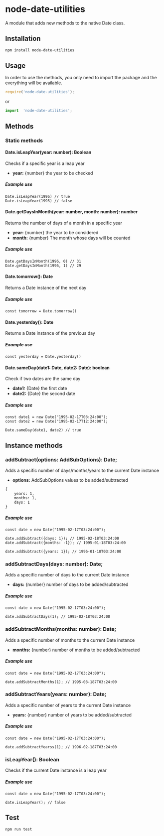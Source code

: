 # node-date-utilities
A module that adds new methods to the native Date class. 
## Installation 
```sh
npm install node-date-utilities
```
## Usage
In order to use the methods, you only need to import the package and the everything will be available.
```javascript
require('node-date-utilities');
```
or
```typescript
import  'node-date-utilities';
```

## Methods
### Static methods
#### Date.isLeapYear(year: number): Boolean
Checks if a specific year is a leap year
-   **year:** {number} the year to be checked

##### Example use
```
Date.isLeapYear(1996) // true
Date.isLeapYear(1995) // false
```


#### Date.getDaysInMonth(year: number, month: number): number
Returns the number of days of a month in a specific year
-   **year:** {number} the year to be considered
-   **month:** {number} The month whose days will be counted

##### Example use
```
Date.getDaysInMonth(1996, 0) // 31
Date.getDaysInMonth(1996, 1) // 29
```


#### Date.tomorrow(): Date
Returns a Date instance of the next day

##### Example use
```
const tomorrow = Date.tomorrow() 
```


#### Date.yesterday(): Date
Returns a Date instance of the previous day

##### Example use
```
const yesterday = Date.yesterday() 
```


#### Date.sameDay(date1: Date, date2: Date): boolean
Check if two dates are the same day
-   **date1:** {Date} the first date
-   **date2:** {Date} the second date

##### Example use
```
const date1 = new Date("1995-02-17T03:24:00");
const date2 = new Date("1995-02-17T12:24:00");

Date.sameDay(date1, date2) // true
```

## Instance methods
### addSubtract(options: AddSubOptions): Date;

Adds a specific number of days/months/years to the current Date instance
-   **options:** AddSubOptions values to be added/subtracted
```
{
    years: 1,
    months: 1,
    days: 1
}
```
##### Example use
```
const date = new Date("1995-02-17T03:24:00");

date.addSubtract({days: 1}); // 1995-02-18T03:24:00
date.addSubtract({months: -1}); // 1995-01-18T03:24:00

date.addSubtract({years: 1}); // 1996-01-18T03:24:00
```

### addSubtractDays(days: number): Date;

Adds a specific number of days to the current Date instance
-   **days:** {number} number of days to be added/subtracted

##### Example use
```
const date = new Date("1995-02-17T03:24:00");

date.addSubtractDays(1); // 1995-02-18T03:24:00
```

### addSubtractMonths(months: number): Date;

Adds a specific number of months to the current Date instance
-   **months:** {number} number of months to be added/subtracted

##### Example use
```
const date = new Date("1995-02-17T03:24:00");

date.addSubtractMonths(1); // 1995-03-187T03:24:00
```


### addSubtractYears(years: number): Date;

Adds a specific number of years to the current Date instance
-   **years:** {number} number of years to be added/subtracted

##### Example use
```
const date = new Date("1995-02-17T03:24:00");

date.addSubtractYearss(1); // 1996-02-187T03:24:00
```

### isLeapYear(): Boolean

Checks if the current Date instance is a leap year

##### Example use
```
const date = new Date("1995-02-17T03:24:00");

date.isLeapYear(); // false
```

## Test 
```sh
npm run test
```